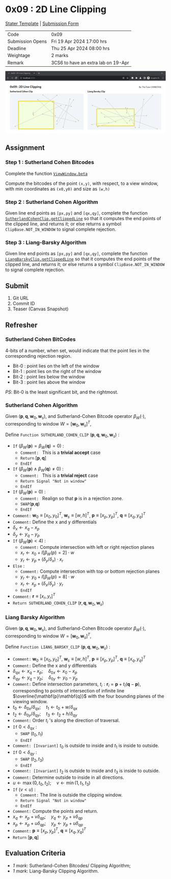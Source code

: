 # 0x09 : 2D Line Clipping #

[Stater Template](https://github.com/tiet-ucs505/0x09-2d-line-clipping)
| [Submission Form](https://docs.google.com/forms/d/e/1FAIpQLSc1mmH9ZBhpvH3ajKFbpPpzgTcvZBBG3_vs6kzND-H5_q3E_Q/viewform?usp=pp_url&entry.1189318782=3CO6&entry.294246879=10210000&entry.117129202=Shakti+Mann&entry.1197422271=https://github.com/shaktimann000/0x09)

|                  |                                     |
|------------------|-------------------------------------|
| Code             | 0x09                                |
| Submission Opens | Fri 19 Apr 2024 17:00 hrs           |
| Deadline         | Thu 25 Apr 2024 08:00 hrs           |
| Weightage        | 2 marks                             |
| Remark           | 3CS6 to have an extra lab on 19-Apr |

![](./assets/0x09.png)

## Assignment ##

### Step 1 : Sutherland Cohen Bitcodes ###

Complete the function
[`ViewWindow.beta`](./clip-algo.js#L15-L42)

Compute the bitcodes of the point `(x,y)`, with respect,
to a view window, with min coordinates as `(x0,y0)`
and size as `(w,h)`

### Step 2 : Sutherland Cohen Algorithm ###

Given line end points as `[px,py]` and `[qx,qy]`,
complete the function
[`SutherlandCohenClip.getClippedLine`](./clip-algo.js#L63-L88)
so that it computes the end points of the clipped line,
and returns it; or else returns a symbol
`ClipBase.NOT_IN_WINDOW` to signal complete rejection.

### Step 3 : Liang-Barsky Algorithm ###

Given line end points as `[px,py]` and `[qx,qy]`,
complete the function
[`LiangBarskyClip.getClippedLine`](./clip-algo.js#L92-L116)
so that it computes the end points of the clipped line,
and returns it; or else returns a symbol
`ClipBase.NOT_IN_WINDOW` to signal complete rejection.

## Submit ##

1. Git URL
2. Commit ID
3. Teaser (Canvas Snapshot)

## Refresher ##

### Sutherland Cohen BitCodes ###

4-bits of a number, when set, would indicate that the
point lies in the corresponding rejection region.

+ Bit-0 : point lies on the left of the window
+ Bit-1 : point lies on the right of the window
+ Bit-2 : point lies below the window
+ Bit-3 : point lies above the window

*PS*: Bit-0 is the least significant bit, and the
rightmost.

### Sutherland Cohen Algorithm ###

Given
($\mathbf{p},\mathbf{q},\mathbf{w}_0,\mathbf{w}_s$),
and Sutherland-Cohen Bitcode operator $\beta_W(\cdot)$,
corresponding to window
$W=[\mathbf{w}_0,\mathbf{w}_s]^T$,

Define `Function SUTHERLAND_COHEN_CLIP`
($\mathbf{p},\mathbf{q},\mathbf{w}_0,\mathbf{w}_s$) :
+ `If` ($\beta_W(\mathbf{p}) = \beta_W(\mathbf{q}) =
  0$) :
  + `Comment: ` This is a **trivial accept** case
  + `Return` $[\mathbf{p},\mathbf{q}]$
  + `EndIf`
+ `If` ($\beta_W(\mathbf{p}) \wedge \beta_W(\mathbf{q}) \ne
  0$) :
  + `Comment: ` This is a **trivial reject** case
  + `Return Signal "Not in window"` 
  + `EndIf`
+ `If` ($\beta_W(\mathbf{p}) = 0$) :
  + `Comment: ` Realign so that $\mathbf{p}$ is in a
    rejection zone.
  + `SWAP`($\mathbf{p}$,$\mathbf{q}$)
  + `EndIf`
+ `Comment:` $\mathbf{w}_0 \equiv [x_0,y_0]^T$,
  $\mathbf{w}_s \equiv [w,h]^T$, $\mathbf{p} \equiv
  [x_p,y_p]^T$,  $\mathbf{q} \equiv [x_q,y_q]^T$
+ `Comment:` Define the x and y differentials
+ $\delta_x\gets x_q-x_p$  
+ $\delta_y\gets y_q-y_p$  
+ `If` ($\beta_W(\mathbf{p}) < 4$) :
  + `Comment:` Compute intersection with left or right
    rejection planes
  + $x_r\gets x_0 + I[\beta_W(p)=2]\cdot w$
  + $y_r\gets y_p + (\delta_y/\delta_x)\cdot x_r$
+ `Else` :
  + `Comment:` Compute intersection with top or bottom
    rejection planes
  + $y_r\gets y_0 + I[\beta_W(p)=8]\cdot w$
  + $x_r\gets x_p + (\delta_x/\delta_y)\cdot y_r$
  + `EndIf`
+ `Comment:` $\mathbf{r} \equiv [x_r,y_r]^T$
+ `Return SUTHERLAND_COHEN_CLIP`
  ($\mathbf{r},\mathbf{q},\mathbf{w}_0,\mathbf{w}_s$)
  

### Liang Barsky Algorithm ###

Given
($\mathbf{p},\mathbf{q},\mathbf{w}_0,\mathbf{w}_s$),
and Sutherland-Cohen Bitcode operator $\beta_W(\cdot)$,
corresponding to window
$W=[\mathbf{w}_0,\mathbf{w}_s]^T$,

Define `Function LIANG_BARSKY_CLIP`
($\mathbf{p},\mathbf{q},\mathbf{w}_0,\mathbf{w}_s$) :
+ `Comment:` $\mathbf{w}_0 \equiv [x_0,y_0]^T$,
  $\mathbf{w}_s \equiv [w,h]^T$, $\mathbf{p} \equiv
  [x_p,y_p]^T$,  $\mathbf{q} \equiv [x_q,y_q]^T$
+ `Comment:` Define the x and y differentials
+ $\delta_{qx}\gets x_q-x_p; \quad \delta_{0x}\gets x_0-x_p$  
+ $\delta_{qy}\gets y_q-y_p; \quad \delta_{0y}\gets y_0-y_p$  
+ `Comment:` Define intersection parameters, $t_i :
  \mathbf{r}_i=\mathbf{p}+t_i(\mathbf{q}-\mathbf{p})$,
  corresponding to points of intersection of infinite
  line $\overline{\mathbf{p}\mathbf{q}}$ with the four
  bounding planes of the viewing window.
+ $t_0 \gets \delta_{0x}/\delta_{qx}; \quad t_1 \gets t_0 +
  w/\delta_{qx}$
+ $t_2 \gets \delta_{0y}/\delta_{qy}; \quad t_3 \gets
  t_2 + h/\delta_{qy}$
+ `Comment:` Order $t_i$ 's along the direction of
  traversal.
+ `If` $0<\delta_{qx}$ :
  + `SWAP` ($t_0,t_1$)
  + `EndIf`
+ `Comment: [Invariant]` $t_0$ is outside to inside and
  $t_1$ is inside to outside.
+ `If` $0<\delta_{qy}$ :
  + `SWAP` ($t_2,t_3$)
  + `EndIf`
+ `Comment: [Invariant]` $t_2$ is outside to inside and
  $t_3$ is inside to outside.
+ `Comment:` Determine outside to inside in all
  directions.
+ $u\gets\max(0,t_0,t_2); \quad v\gets\min(1,t_1,t_3)$
+ `If` ($v\lt u$) :
  + `Comment:` The line is outside the clipping window.
  + `Return Signal "Not in window"` 
  + `EndIf`
+ `Comment:` Compute the points and return.
+ $x_q \gets x_p + v \delta_{qp}; \quad y_q \gets y_p +
  v \delta_{qp}$
+ $x_p \gets x_p + u \delta_{qp}; \quad y_p \gets y_p +
  u \delta_{qp}$
+ `Comment:` $\mathbf{p} \equiv [x_p,y_p]^T$,
  $\mathbf{q} \equiv [x_q,y_q]^T$
+ `Return` $[\mathbf{p},\mathbf{q}]$

## Evaluation Criteria ##

+ *1 mark*: Sutherland-Cohen Bitcodes/ Clipping Algorithm;
+ *1 mark*: Liang-Barsky Clipping Algorithm.
